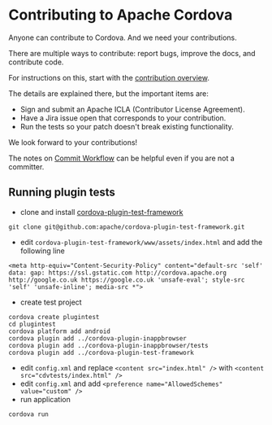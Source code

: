 <!--
#
# Licensed to the Apache Software Foundation (ASF) under one
# or more contributor license agreements.  See the NOTICE file
# distributed with this work for additional information
# regarding copyright ownership.  The ASF licenses this file
# to you under the Apache License, Version 2.0 (the
# "License"); you may not use this file except in compliance
# with the License.  You may obtain a copy of the License at
#
# http://www.apache.org/licenses/LICENSE-2.0
#
# Unless required by applicable law or agreed to in writing,
# software distributed under the License is distributed on an
# "AS IS" BASIS, WITHOUT WARRANTIES OR CONDITIONS OF ANY
#  KIND, either express or implied.  See the License for the
# specific language governing permissions and limitations
# under the License.
#
-->

# Contributing to Apache Cordova

Anyone can contribute to Cordova. And we need your contributions.

There are multiple ways to contribute: report bugs, improve the docs, and
contribute code.

For instructions on this, start with the
[contribution overview](http://cordova.apache.org/contribute/).

The details are explained there, but the important items are:
 - Sign and submit an Apache ICLA (Contributor License Agreement).
 - Have a Jira issue open that corresponds to your contribution.
 - Run the tests so your patch doesn't break existing functionality.

We look forward to your contributions!

The notes on [Commit Workflow](https://github.com/apache/cordova-coho/blob/master/docs/committer-workflow.md#commit-workflow) can be helpful even if you are not a committer.

## Running plugin tests

* clone and install [cordova-plugin-test-framework](https://github.com/apache/cordova-plugin-test-framework)
```
git clone git@github.com:apache/cordova-plugin-test-framework.git
```
* edit ```cordova-plugin-test-framework/www/assets/index.html``` and add the following line
```
<meta http-equiv="Content-Security-Policy" content="default-src 'self' data: gap: https://ssl.gstatic.com http://cordova.apache.org http://google.co.uk https://google.co.uk 'unsafe-eval'; style-src 'self' 'unsafe-inline'; media-src *">
```
* create test project
```
cordova create plugintest
cd plugintest
cordova platform add android
cordova plugin add ../cordova-plugin-inappbrowser
cordova plugin add ../cordova-plugin-inappbrowser/tests
cordova plugin add ../cordova-plugin-test-framework
```
* edit ```config.xml``` and replace ```<content src="index.html" />``` with ```<content src="cdvtests/index.html" />```
* edit ```config.xml``` and add ```<preference name="AllowedSchemes" value="custom" />```
* run application
```
cordova run
```
